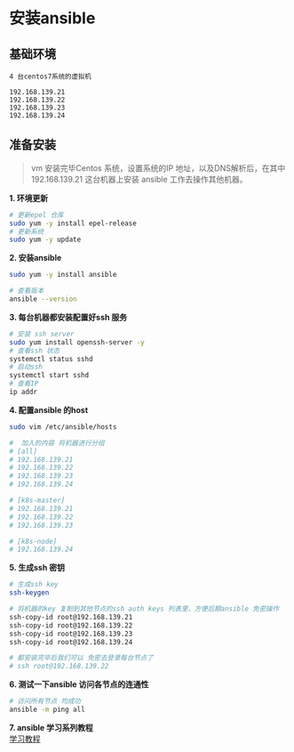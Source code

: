 # 安装ansible
## 基础环境
```
4 台centos7系统的虚拟机

192.168.139.21
192.168.139.22
192.168.139.23
192.168.139.24
```

## 准备安装

> vm 安装完毕Centos 系统，设置系统的IP 地址，以及DNS解析后，在其中 192.168.139.21 这台机器上安装 ansible 工作去操作其他机器。

**1. 环境更新**
```sh
# 更新epel 仓库
sudo yum -y install epel-release
# 更新系统
sudo yum -y update
```

**2. 安装ansible**
```sh
sudo yum -y install ansible

# 查看版本
ansible --version 
```

**3. 每台机器都安装配置好ssh 服务**
```sh
# 安装 ssh server
sudo yum install openssh-server -y
# 查看ssh 状态
systemctl status sshd
# 启动ssh
systemctl start sshd
# 查看IP
ip addr
```

**4. 配置ansible 的host**
```sh
sudo vim /etc/ansible/hosts

#  加入的内容 将机器进行分组
# [all]
# 192.168.139.21
# 192.168.139.22
# 192.168.139.23
# 192.168.139.24

# [k8s-master]
# 192.168.139.21
# 192.168.139.22
# 192.168.139.23

# [k8s-node]
# 192.168.139.24
```

**5. 生成ssh 密钥**
```sh
# 生成ssh key
ssh-keygen

# 将机器的key 复制到其他节点的ssh auth keys 列表里，方便后期ansible 免密操作
ssh-copy-id root@192.168.139.21
ssh-copy-id root@192.168.139.22
ssh-copy-id root@192.168.139.23
ssh-copy-id root@192.168.139.24

# 都安装完毕后我们可以 免密去登录每台节点了
# ssh root@192.168.139.22
```

**6. 测试一下ansible 访问各节点的连通性**
```sh
# 访问所有节点 均成功
ansible -m ping all
```

**7. ansible 学习系列教程**   
[学习教程](http://getansible.com/reference/resources)